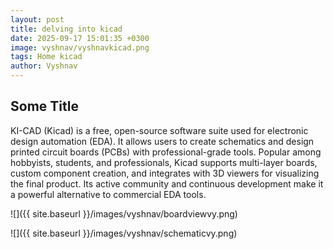 ```yaml
---
layout: post
title: delving into kicad
date: 2025-09-17 15:01:35 +0300
image: vyshnav/vyshnavkicad.png
tags: Home kicad
author: Vyshnav
---
```


## Some Title

KI-CAD (Kicad) is a free, open-source software suite used for electronic design automation (EDA). It allows users to create schematics and design printed circuit boards (PCBs) with professional-grade tools. Popular among hobbyists, students, and professionals, Kicad supports multi-layer boards, custom component creation, and integrates with 3D viewers for visualizing the final product. Its active community and continuous development make it a powerful alternative to commercial EDA tools.

![]({{ site.baseurl }}/images/vyshnav/boardviewvy.png)


![]({{ site.baseurl }}/images/vyshnav/schematicvy.png)

